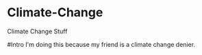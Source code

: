 # Climate-Change
Climate Change Stuff

#Intro
I'm doing this because my friend is a climate change denier.
